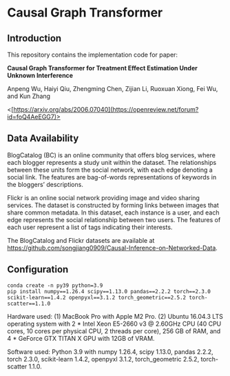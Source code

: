 # Causal Graph Transformer

## Introduction
This repository contains the implementation code for paper:

**Causal Graph Transformer for Treatment Effect Estimation Under Unknown Interference** 

Anpeng Wu, Haiyi Qiu, Zhengming Chen, Zijian Li, Ruoxuan Xiong, Fei Wu, and Kun Zhang

<[https://arxiv.org/abs/2006.07040](https://openreview.net/forum?id=foQ4AeEGG7)>

## Data Availability

BlogCatalog (BC) is an online community that offers blog services, where each blogger represents a study unit within the dataset. The relationships between these units form the social network, with each edge denoting a social link. The features are bag-of-words representations of keywords in the bloggers’ descriptions.

Flickr is an online social network providing image and video sharing services. The dataset is constructed by forming links between images that share common metadata. In this dataset, each instance is a user, and each edge represents the social relationship between two users. The features of each user represent a list of tags indicating their interests. 

The BlogCatalog and Flickr datasets are available at https://github.com/songjiang0909/Causal-Inference-on-Networked-Data.

## Configuration

```shell
conda create -n py39 python=3.9
pip install numpy==1.26.4 scipy==1.13.0 pandas==2.2.2 torch==2.3.0 scikit-learn==1.4.2 openpyxl==3.1.2 torch_geometric==2.5.2 torch-scatter==1.1.0
```

Hardware used: (1) MacBook Pro with Apple M2 Pro. (2) Ubuntu 16.04.3 LTS operating system with 2 * Intel Xeon E5-2660 v3 @ 2.60GHz CPU (40 CPU cores, 10 cores per physical CPU, 2 threads per core), 256 GB of RAM, and 4 * GeForce GTX TITAN X GPU with 12GB of VRAM. 

Software used: Python 3.9 with numpy 1.26.4, scipy 1.13.0, pandas 2.2.2, torch 2.3.0, scikit-learn 1.4.2, openpyxl 3.1.2, torch\_geometric 2.5.2, torch-scatter 1.1.0.

